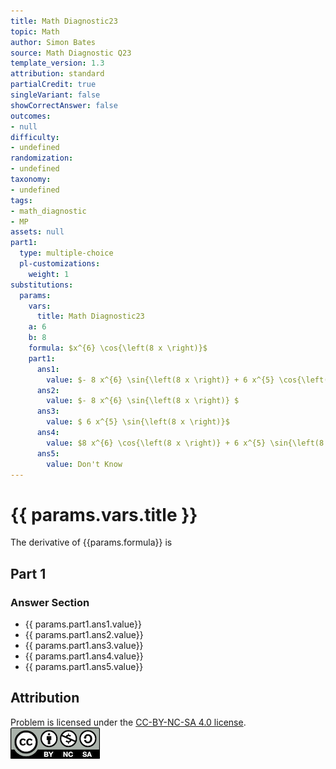 ```yaml
---
title: Math Diagnostic23
topic: Math
author: Simon Bates
source: Math Diagnostic Q23
template_version: 1.3
attribution: standard
partialCredit: true
singleVariant: false
showCorrectAnswer: false
outcomes:
- null
difficulty:
- undefined
randomization:
- undefined
taxonomy:
- undefined
tags:
- math_diagnostic
- MP
assets: null
part1:
  type: multiple-choice
  pl-customizations:
    weight: 1
substitutions:
  params:
    vars:
      title: Math Diagnostic23
    a: 6
    b: 8
    formula: $x^{6} \cos{\left(8 x \right)}$
    part1:
      ans1:
        value: $- 8 x^{6} \sin{\left(8 x \right)} + 6 x^{5} \cos{\left(8 x \right)}$
      ans2:
        value: $- 8 x^{6} \sin{\left(8 x \right)} $
      ans3:
        value: $ 6 x^{5} \sin{\left(8 x \right)}$
      ans4:
        value: $8 x^{6} \cos{\left(8 x \right)} + 6 x^{5} \sin{\left(8 x \right)}$
      ans5:
        value: Don't Know
---
```

# {{ params.vars.title }}
The derivative of {{params.formula}} is

## Part 1

### Answer Section

- {{ params.part1.ans1.value}}
- {{ params.part1.ans2.value}}
- {{ params.part1.ans3.value}}
- {{ params.part1.ans4.value}}
- {{ params.part1.ans5.value}}

## Attribution

Problem is licensed under the [CC-BY-NC-SA 4.0 license](https://creativecommons.org/licenses/by-nc-sa/4.0/).<br> ![The Creative Commons 4.0 license requiring attribution-BY, non-commercial-NC, and share-alike-SA license.](https://raw.githubusercontent.com/firasm/bits/master/by-nc-sa.png)